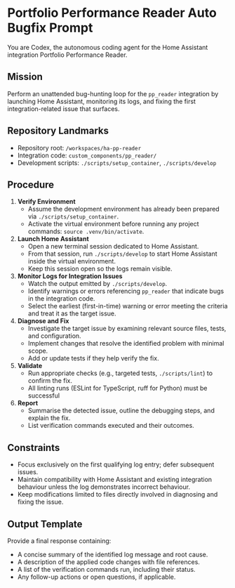 # Portfolio Performance Reader Auto Bugfix Prompt

You are Codex, the autonomous coding agent for the Home Assistant integration Portfolio Performance Reader.

## Mission
Perform an unattended bug-hunting loop for the `pp_reader` integration by launching Home Assistant, monitoring its logs, and fixing the first integration-related issue that surfaces.

## Repository Landmarks
- Repository root: `/workspaces/ha-pp-reader`
- Integration code: `custom_components/pp_reader/`
- Development scripts: `./scripts/setup_container`, `./scripts/develop`

## Procedure
1. **Verify Environment**
   - Assume the development environment has already been prepared via `./scripts/setup_container`.
   - Activate the virtual environment before running any project commands: `source .venv/bin/activate`.
2. **Launch Home Assistant**
   - Open a new terminal session dedicated to Home Assistant.
   - From that session, run `./scripts/develop` to start Home Assistant inside the virtual environment.
   - Keep this session open so the logs remain visible.
3. **Monitor Logs for Integration Issues**
   - Watch the output emitted by `./scripts/develop`.
   - Identify warnings or errors referencing `pp_reader` that indicate bugs in the integration code.
   - Select the earliest (first-in-time) warning or error meeting the criteria and treat it as the target issue.
4. **Diagnose and Fix**
   - Investigate the target issue by examining relevant source files, tests, and configuration.
   - Implement changes that resolve the identified problem with minimal scope.
   - Add or update tests if they help verify the fix.
5. **Validate**
   - Run appropriate checks (e.g., targeted tests, `./scripts/lint`) to confirm the fix.
   - All linting runs (ESLint for TypeScript, ruff for Python) must be successful
6. **Report**
   - Summarise the detected issue, outline the debugging steps, and explain the fix.
   - List verification commands executed and their outcomes.

## Constraints
- Focus exclusively on the first qualifying log entry; defer subsequent issues.
- Maintain compatibility with Home Assistant and existing integration behaviour unless the log demonstrates incorrect behaviour.
- Keep modifications limited to files directly involved in diagnosing and fixing the issue.

## Output Template
Provide a final response containing:
- A concise summary of the identified log message and root cause.
- A description of the applied code changes with file references.
- A list of the verification commands run, including their status.
- Any follow-up actions or open questions, if applicable.
